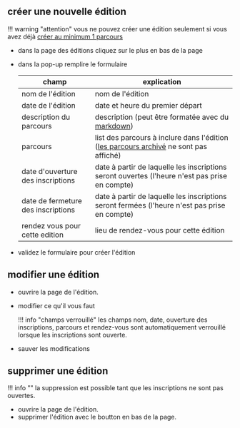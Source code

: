 ## créer une nouvelle édition
!!! warning "attention"
    vous ne pouvez créer une édition seulement si vous avez déjà [créer au minimum 1 parcours](../parcours.md#creer-un-nouveau-parcours)
- dans la page des éditions cliquez sur le plus en bas de la page
- dans la pop-up remplire le formulaire

    champ                   |   explication
    ------------------------|----------------
    nom de l'édition        | nom de l'édition
    date de l'édition       | date et heure du premier départ
    description du parcours | description (peut être formatée avec du [markdown](../index.md#description-en-markdown))
    parcours                | list des parcours à inclure dans l'édition ([les parcours archivé](../parcours.md#) ne sont pas affiché)
    date d'ouverture des inscriptions| date à partir de laquelle les inscriptions seront ouvertes (l'heure n'est pas prise en compte)
    date de fermeture des inscriptions| date à partir de laquelle les inscriptions seront fermées (l'heure n'est pas prise en compte)
    rendez vous pour cette edition| lieu de rendez-vous pour cette édition

- validez le formulaire pour créer l'édition

## modifier une édition
- ouvrire la page de l'édition.
- modifier ce qu'il vous faut 

    !!! info "champs verrouillé"
        les champs nom, date,  ouverture des inscriptions, parcours et rendez-vous sont automatiquement verrouillé lorsque les inscriptions sont ouverte.

- sauver les modifications

## supprimer une édition
!!! info ""
    la suppression est possible tant que les inscriptions ne sont pas ouvertes.
- ouvrire la page de l'édition.
- supprimer l'édition avec le boutton en bas de la page.